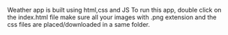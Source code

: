 Weather app is built using html,css and JS
To run this app, double click on the index.html file 
make sure all your images with .png extension and the css files are placed/downloaded in a same folder.
